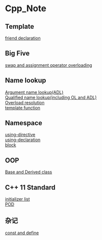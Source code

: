 # Cpp_Note
## Template
[friend declaration](https://github.com/Conzxy/Cpp_Note/blob/master/CPPP/Template/class%20template%20friend%20declaration.md)<br>
## Big Five
[swap and assignment operator overloading](https://github.com/Conzxy/Cpp_Note/blob/master/CPPP/Big%20Five/assignment%20operator.md)

## Name lookup
[Argument name lookup(ADL)](https://github.com/Conzxy/Cpp_Note/blob/master/CPPP/Name%20lookup/ADL.md)<br>
[Qualified name lookup(including OL and ADL)](https://github.com/Conzxy/Cpp_Note/blob/master/CPPP/Name%20lookup/Unqualified%20name%20lookup.md)<br>
[Overload resolution](https://github.com/Conzxy/Cpp_Note/blob/master/CPPP/Name%20lookup/Unqualified%20name%20lookup.md)<br>
[template function](https://github.com/Conzxy/Cpp_Note/blob/master/CPPP/Name%20lookup/Template%20define.md)<br>

## Namespace
[using-directive](https://github.com/Conzxy/Cpp_Note/blob/master/CPPP/Namespace/Using-directive.md)<br>
[using-declaration](https://github.com/Conzxy/Cpp_Note/blob/master/CPPP/Namespace/Using-declaration.md)<br>
[block](https://github.com/Conzxy/Cpp_Note/blob/master/CPPP/Name%20lookup/block.md)<br>

## OOP
[Base and Derived class](https://github.com/Conzxy/Cpp_Note/blob/master/CPPP/Object-oriented%20programming(OOP)/Base%20class%20and%20derived%20class.md)<br>

## C++ 11 Standard
[initializer list](https://github.com/Conzxy/Cpp_Note/blob/master/C%2B%2B11%20Standard/Initializer%20lists.md)<br>
[POD](https://github.com/Conzxy/Cpp_Note/blob/master/C%2B%2B11%20Standard/PO)<br>

## 杂记
[const and define](https://github.com/Conzxy/Cpp_Note/blob/master/const%E4%B8%8E%23define%E7%9A%84%E5%8C%BA%E5%88%AB.md)<br>
